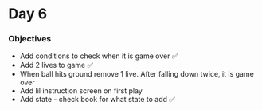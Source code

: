 # Day 6

### Objectives
- Add conditions to check when it is game over ✅
- Add 2 lives to game ✅
- When ball hits ground remove 1 live. After falling down twice, it is game over
- Add lil instruction screen on first play
- Add state - check book for what state to add ✅



